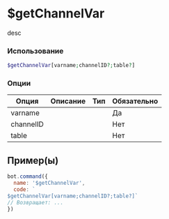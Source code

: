 # $getChannelVar
desc
### Использование
```php
$getChannelVar[varname;channelID?;table?]
```

### Опции

| Опция | Описание | Тип | Обязательно |
|--------|-------------|------|----------|
| varname |  |  | Да | 
| channelID |  |  | Нет | 
| table |  |  | Нет |
## Пример(ы)

```javascript
bot.command({
  name: '$getChannelVar',
  code: `
$getChannelVar[varname;channelID?;table?]`
// Возвращает: ...
})
```